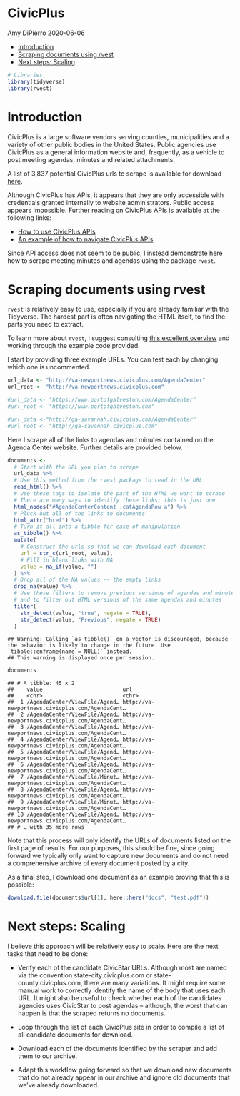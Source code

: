 CivicPlus
================
Amy DiPierro
2020-06-06

  - [Introduction](#introduction)
  - [Scraping documents using rvest](#scraping-documents-using-rvest)
  - [Next steps: Scaling](#next-steps-scaling)

``` r
# Libraries
library(tidyverse)
library(rvest)
```

# Introduction

CivicPlus is a large software vendors serving counties, municipalities
and a variety of other public bodies in the United States. Public
agencies use CivicPlus as a general information website and, frequently,
as a vehicle to post meeting agendas, minutes and related attachments.

A list of 3,837 potential CivicPlus urls to scrape is available for
download
[here](https://docs.google.com/spreadsheets/d/1SL8qU_1YQPesNyKWacTdT8UhtAKm6pHE7iR-mtpgNZA/edit#gid=1759432592).

Although CivicPlus has APIs, it appears that they are only accessible
with credentials granted internally to website administrators. Public
access appears impossible. Further reading on CivicPlus APIs is
available at the following links:

  - [How to use CivicPlus
    APIs](https://www.civicengage.civicplus.help/hc/en-us/articles/360011464693-Authenticate-a-User)
  - [An example of how to navigate CivicPlus
    APIs](http://www.anaheim.net/api/help/index)

Since API access does not seem to be public, I instead demonstrate here
how to scrape meeting minutes and agendas using the package `rvest`.

# Scraping documents using rvest

`rvest` is relatively easy to use, especially if you are already
familiar with the Tidyverse. The hardest part is often navigating the
HTML itself, to find the parts you need to extract.

To learn more about `rvest`, I suggest consulting [this excellent
overview](https://rvest.tidyverse.org/index.html) and working through
the example code provided.

I start by providing three example URLs. You can test each by changing
which one is uncommented.

``` r
url_data <- "http://va-newportnews.civicplus.com/AgendaCenter"
url_root <- "http://va-newportnews.civicplus.com"

#url_data <- "https://www.portofgalveston.com/AgendaCenter"
#url_root <- "https://www.portofgalveston.com"

#url_data <-"http://ga-savannah.civicplus.com/AgendaCenter"
#url_root <- "http://ga-savannah.civicplus.com"
```

Here I scrape all of the links to agendas and minutes contained on the
Agenda Center website. Further details are provided below.

``` r
documents <- 
  # Start with the URL you plan to scrape
  url_data %>% 
  # Use this method from the rvest package to read in the URL.
  read_html() %>% 
  # Use these tags to isolate the part of the HTML we want to scrape
  # There are many ways to identify these links; this is just one
  html_nodes("#AgendaCenterContent .catAgendaRow a") %>% 
  # Pluck out all of the links to documents
  html_attr("href") %>% 
  # Turn it all into a tibble for ease of manipulation
  as_tibble() %>% 
  mutate(
    # Construct the urls so that we can download each document
    url = str_c(url_root, value),
    # Fill in blank links with NA
    value = na_if(value, "")
  ) %>% 
  # Drop all of the NA values -- the empty links
  drop_na(value) %>% 
  # Use these filters to remove previous versions of agendas and minutes
  # and to filter out HTML versions of the same agendas and minutes
  filter(
    str_detect(value, "true", negate = TRUE),
    str_detect(value, "Previous", negate = TRUE)
  )
```

    ## Warning: Calling `as_tibble()` on a vector is discouraged, because the behavior is likely to change in the future. Use `tibble::enframe(name = NULL)` instead.
    ## This warning is displayed once per session.

``` r
documents
```

    ## # A tibble: 45 x 2
    ##    value                         url                                            
    ##    <chr>                         <chr>                                          
    ##  1 /AgendaCenter/ViewFile/Agend… http://va-newportnews.civicplus.com/AgendaCent…
    ##  2 /AgendaCenter/ViewFile/Agend… http://va-newportnews.civicplus.com/AgendaCent…
    ##  3 /AgendaCenter/ViewFile/Agend… http://va-newportnews.civicplus.com/AgendaCent…
    ##  4 /AgendaCenter/ViewFile/Agend… http://va-newportnews.civicplus.com/AgendaCent…
    ##  5 /AgendaCenter/ViewFile/Agend… http://va-newportnews.civicplus.com/AgendaCent…
    ##  6 /AgendaCenter/ViewFile/Agend… http://va-newportnews.civicplus.com/AgendaCent…
    ##  7 /AgendaCenter/ViewFile/Minut… http://va-newportnews.civicplus.com/AgendaCent…
    ##  8 /AgendaCenter/ViewFile/Agend… http://va-newportnews.civicplus.com/AgendaCent…
    ##  9 /AgendaCenter/ViewFile/Minut… http://va-newportnews.civicplus.com/AgendaCent…
    ## 10 /AgendaCenter/ViewFile/Agend… http://va-newportnews.civicplus.com/AgendaCent…
    ## # … with 35 more rows

Note that this process will only identify the URLs of documents listed
on the first page of results. For our purposes, this should be fine,
since going forward we typically only want to capture new documents and
do not need a comprehensive archive of every document posted by a city.

As a final step, I download one document as an example proving that this
is possible:

``` r
download.file(documents$url[1], here::here("docs", "test.pdf"))
```

# Next steps: Scaling

I believe this approach will be relatively easy to scale. Here are the
next tasks that need to be done:

  - Verify each of the candidate CivicStar URLs. Although most are named
    via the convention state-city.civicplus.com or
    state-county.civicplus.com, there are many variations. It might
    require some manual work to correctly identify the name of the body
    that uses each URL. It might also be useful to check whether each of
    the candidates agencies uses CivicStar to post agendas – although,
    the worst that can happen is that the scraped returns no documents.

  - Loop through the list of each CivicPlus site in order to compile a
    list of all candidate documents for download.

  - Download each of the documents identified by the scraper and add
    them to our archive.

  - Adapt this workflow going forward so that we download new documents
    that do not already appear in our archive and ignore old documents
    that we’ve already downloaded.
